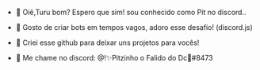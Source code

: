 - 👋 Oiê,Turu bom? Espero que sim! sou conhecido como Pit no discord..

- 🤖 Gosto de criar bots em tempos vagos, adoro esse desafio! (discord.js)

- 📝 Criei esse github para deixar uns projetos para vocês!

- 👥 Me chame no discord: @!✨Pitzinho o Falido do Dc💸#8473
